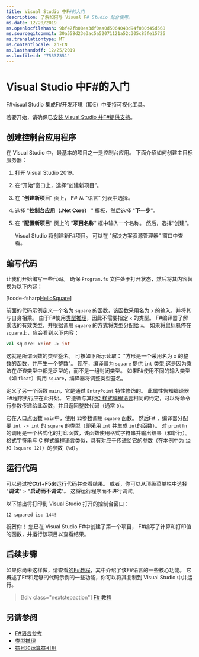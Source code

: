```yaml
---
title: Visual Studio 中F#的入门
description: 了解如何与 Visual F# Studio 配合使用。
ms.date: 12/20/2019
ms.openlocfilehash: 9bf47fb08ea3df0aa0d5064043d94f030d45d568
ms.sourcegitcommit: 30a558d23e3ac5a52071121a52c305c85fe15726
ms.translationtype: MT
ms.contentlocale: zh-CN
ms.lasthandoff: 12/25/2019
ms.locfileid: "75337351"
---
```

# <a name="get-started-with-f-in-visual-studio"></a>Visual Studio 中F#的入门

F#visual Studio 集成F#开发环境（IDE）中支持可视化工具。

若要开始，请确保已[安装 Visual Studio 并F#提供支持](install-fsharp.md#install-f-with-visual-studio)。

## <a name="create-a-console-application"></a>创建控制台应用程序

在 Visual Studio 中，最基本的项目之一是控制台应用。 下面介绍如何创建主目标服务器：

1. 打开 Visual Studio 2019。

2. 在“开始”窗口上，选择“创建新项目”。

3. 在 "**创建新项目**" 页上， **F#** 从 "语言" 列表中选择。

4. 选择 "**控制台应用（.Net Core）** " 模板，然后选择 "**下一步**"。

5. 在 "**配置新项目**" 页上的 "**项目名称**" 框中输入一个名称。 然后，选择“创建”。

   Visual Studio 将创建新F#项目。 可以在 "解决方案资源管理器" 窗口中查看。

## <a name="write-the-code"></a>编写代码

让我们开始编写一些代码。 确保 `Program.fs` 文件处于打开状态，然后将其内容替换为以下内容：

[!code-fsharp[HelloSquare](~/samples/snippets/fsharp/getting-started/hello-square.fs)]

前面的代码示例定义一个名为 `square` 的函数，该函数采用名为 `x` 的输入，并将其与自身相乘。 由于F#使用[类型推理](../language-reference/type-inference.md)，因此不需要指定 `x` 的类型。 F#编译器了解乘法的有效类型，并根据调用 `square` 的方式将类型分配给 `x`。 如果将鼠标悬停在 `square`上，应会看到以下内容：

```fsharp
val square: x:int -> int
```

这就是所谓函数的类型签名。 可按如下所示读取： "方形是一个采用名为 x 的整数的函数，并产生一个整数"。 现在，编译器为 `square` 提供 `int` 类型;这是因为乘法在*所有*类型中都是泛型的，而不是一组封闭类型。 如果F#使用不同的输入类型（如 `float`）调用 `square`，编译器将调整类型签名。

定义了另一个函数 `main`，它是通过 `EntryPoint` 特性修饰的。 此属性告知编译器F#程序执行应在此开始。 它遵循与其他[C 样式编程语言](https://en.wikipedia.org/wiki/Entry_point#C_and_C.2B.2B)相同的约定，可以将命令行参数传递给此函数，并且返回整数代码（通常 `0`）。

它在入口点函数 `main`中，使用 `12`参数调用 `square` 函数。 然后F# ，编译器分配要 `int -> int` 的 `square` 的类型（即采用 `int` 并生成 `int`的函数）。 对 `printfn` 的调用是一个格式化的打印函数，该函数使用格式字符串并输出结果（和新行）。 格式字符串与 C 样式编程语言类似，具有对应于传递给它的参数（在本例中为 `12` 和 `(square 12)`）的参数（`%d`）。

## <a name="run-the-code"></a>运行代码

可以通过按**Ctrl**+**F5**来运行代码并查看结果。 或者，你可以从顶级菜单栏中选择 "**调试**" > "**启动而不调试**"。 这将运行程序而不进行调试。

以下输出将打印到 Visual Studio 打开的控制台窗口：

```console
12 squared is: 144!
```

祝贺你！ 您已在 Visual Studio F#中创建了第一个项目， F#编写了计算和打印值的函数，并运行该项目以查看结果。

## <a name="next-steps"></a>后续步骤

如果你尚未这样做，请查看[的F#教程](../tour.md)，其中介绍了该F#语言的一些核心功能。 它概述了F#和足够的代码示例的一些功能，你可以将其复制到 Visual Studio 中并运行。

> [!div class="nextstepaction"]
> [F# 教程](../tour.md)

## <a name="see-also"></a>另请参阅

- [F#语言参考](../language-reference/index.md)
- [类型推理](../language-reference/type-inference.md)
- [符号和运算符引用](../language-reference/symbol-and-operator-reference/index.md)
